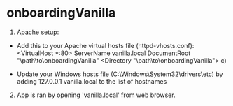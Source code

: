# onboardingVanilla



1. Apache setup:

- Add this to your Apache virtual hosts file (httpd-vhosts.conf):
<VirtualHost *:80>
  ServerName vanilla.local
  DocumentRoot "\path\to\onboardingVanilla"
  <Directory "\path\to\onboardingVanilla">
  </Directory>
</VirtualHost>c)

- Update your Windows hosts file (C:\Windows\System32\drivers\etc) by adding
    127.0.0.1   vanilla.local
  to the list of hostnames


2. App is ran by opening 'vanilla.local' from web browser.